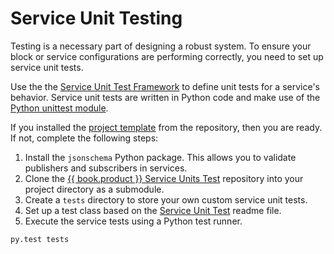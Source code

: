 # Service Unit Testing

Testing is a necessary part of designing a robust system. To ensure your block or service configurations are performing correctly, you need to set up service unit tests.

Use the the [Service Unit Test Framework](https://github.com/niolabs/service_tests) to define unit tests for a service's behavior. Service unit tests are written in Python code and make use of the [Python unittest module](https://docs.python.org/3/library/unittest.html).

If you installed the [project template](https://github.com/niolabs/project_template) from the repository, then you are ready. If not, complete the following steps:

1. Install the `jsonschema` Python package. This allows you to validate publishers and subscribers in services.
2. Clone the [{{ book.product }} Service Units Test](https://github.com/niolabs/service_tests) repository into your project directory as a submodule.
3. Create a `tests` directory to store your own custom service unit tests.
4. Set up a test class based on the [Service Unit Test](https://github.com/niolabs/service_tests) readme file.
4. Execute the service tests using a Python test runner.
```
py.test tests
```
